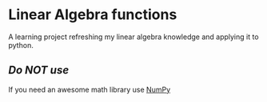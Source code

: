 # Linear Algebra functions

A learning project refreshing my linear algebra knowledge and applying it to python. 

## *Do NOT use*

If you need an awesome math library use [NumPy](http://www.numpy.org/)


